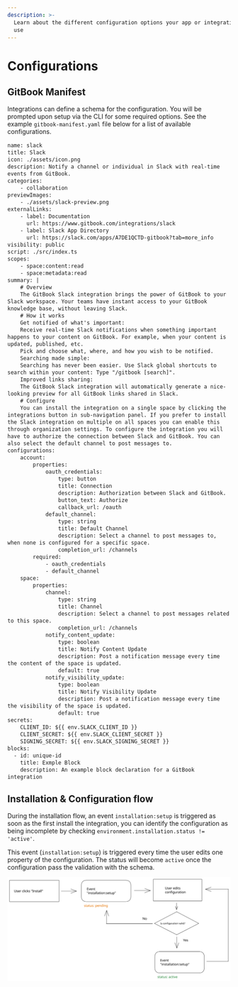```yaml
---
description: >-
  Learn about the different configuration options your app or integration can
  use
---
```


# Configurations

## GitBook Manifest

Integrations can define a schema for the configuration. You will be prompted upon setup via the CLI for some required options. See the example `gitbook-manifest.yaml` file below for a list of available configurations.

```
name: slack
title: Slack
icon: ./assets/icon.png
description: Notify a channel or individual in Slack with real-time events from GitBook.
categories:
    - collaboration
previewImages:
    - ./assets/slack-preview.png
externalLinks:
    - label: Documentation
      url: https://www.gitbook.com/integrations/slack
    - label: Slack App Directory
      url: https://slack.com/apps/A7DE1QCTD-gitbook?tab=more_info
visibility: public
script: ./src/index.ts
scopes:
    - space:content:read
    - space:metadata:read
summary: |
    # Overview
    The GitBook Slack integration brings the power of GitBook to your Slack workspace. Your teams have instant access to your GitBook knowledge base, without leaving Slack.
    # How it works
    Get notified of what's important:
    Receive real-time Slack notifications when something important happens to your content on GitBook. For example, when your content is updated, published, etc.
    Pick and choose what, where, and how you wish to be notified.
    Searching made simple:
    Searching has never been easier. Use Slack global shortcuts to search within your content: Type "/gitbook [search]".
    Improved links sharing:
    The GitBook Slack integration will automatically generate a nice-looking preview for all GitBook links shared in Slack.
    # Configure
    You can install the integration on a single space by clicking the integrations button in sub-navigation panel. If you prefer to install the Slack integration on multiple on all spaces you can enable this through organization settings. To configure the integration you will have to authorize the connection between Slack and GitBook. You can also select the default channel to post messages to.
configurations:
    account:
        properties:
            oauth_credentials:
                type: button
                title: Connection
                description: Authorization between Slack and GitBook.
                button_text: Authorize
                callback_url: /oauth
            default_channel:
                type: string
                title: Default Channel
                description: Select a channel to post messages to, when none is configured for a specific space.
                completion_url: /channels
        required:
            - oauth_credentials
            - default_channel
    space:
        properties:
            channel:
                type: string
                title: Channel
                description: Select a channel to post messages related to this space.
                completion_url: /channels
            notify_content_update:
                type: boolean
                title: Notify Content Update
                description: Post a notification message every time the content of the space is updated.
                default: true
            notify_visibility_update:
                type: boolean
                title: Notify Visibility Update
                description: Post a notification message every time the visibility of the space is updated.
                default: true
secrets:
    CLIENT_ID: ${{ env.SLACK_CLIENT_ID }}
    CLIENT_SECRET: ${{ env.SLACK_CLIENT_SECRET }}
    SIGNING_SECRET: ${{ env.SLACK_SIGNING_SECRET }}
blocks:
  - id: unique-id
    title: Exmple Block
    description: An example block declaration for a GitBook integration
```

## Installation & Configuration flow

During the installation flow, an event `installation:setup` is triggered as soon as the first install the integration, you can identify the configuration as being incomplete by checking `environment.installation.status != 'active'`.

This event (`installation:setup`) is triggered every time the user edits one property of the configuration. The status will become `active` once the configuration pass the validation with the schema.

<img src="../.gitbook/assets/install-flow.drawing.svg" alt="" class="gitbook-drawing">

